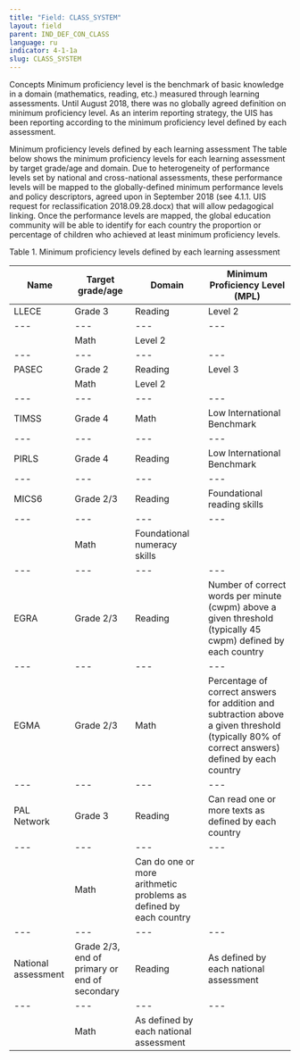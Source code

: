 ```yaml
---
title: "Field: CLASS_SYSTEM"
layout: field
parent: IND_DEF_CON_CLASS
language: ru
indicator: 4-1-1a
slug: CLASS_SYSTEM
---
```

Concepts
Minimum proficiency level is the benchmark of basic knowledge in a domain (mathematics, reading, etc.) measured through learning assessments. Until August 2018, there was no globally agreed definition on minimum proficiency level. As an interim reporting strategy, the UIS has been reporting according to the minimum proficiency level defined by each assessment.

Minimum proficiency levels defined by each learning assessment
The table below shows the minimum proficiency levels for each learning assessment by target grade/age and domain. Due to heterogeneity of performance levels set by national and cross-national assessments, these performance levels will be mapped to the globally-defined minimum performance levels and policy descriptors, agreed upon in September 2018 (see 4.1.1. UIS request for reclassification 2018.09.28.docx) that will allow pedagogical linking. Once the performance levels are mapped, the global education community will be able to identify for each country the proportion or percentage of children who achieved at least minimum proficiency levels.

Table 1. Minimum proficiency levels defined by each learning assessment 

Name | Target grade/age | Domain | Minimum Proficiency Level (MPL)
--- | --- | --- | ---
LLECE | Grade 3 | Reading | Level 2
--- | --- | --- | ---
| | Math | Level 2
--- | --- | --- | ---
PASEC | Grade 2 | Reading | Level 3
 | | Math | Level 2
--- | --- | --- | ---
TIMSS | Grade 4 | Math | Low International Benchmark
--- | --- | --- | ---
PIRLS | Grade 4 | Reading | Low International Benchmark
--- | --- | --- | ---
MICS6 | Grade 2/3 | Reading | Foundational reading skills
--- | --- | --- | ---
 | | Math | Foundational numeracy skills
--- | --- | --- | ---
EGRA | Grade 2/3 | Reading | Number of correct words per minute (cwpm) above a given threshold (typically 45 cwpm) defined by each country
--- | --- | --- | ---
EGMA | Grade 2/3 | Math | Percentage of correct answers for addition and subtraction above a given threshold (typically 80% of correct answers) defined by each country
--- | --- | --- | ---
PAL Network | Grade 3 | Reading | Can read one or more texts as defined by each country
--- | --- | --- | ---
 | | Math | Can do one or more arithmetic problems as defined by each country
--- | --- | --- | ---
National assessment | Grade 2/3, end of primary or end of secondary | Reading | As defined by each national assessment
--- | --- | --- | ---
 | | Math | As defined by each national assessment